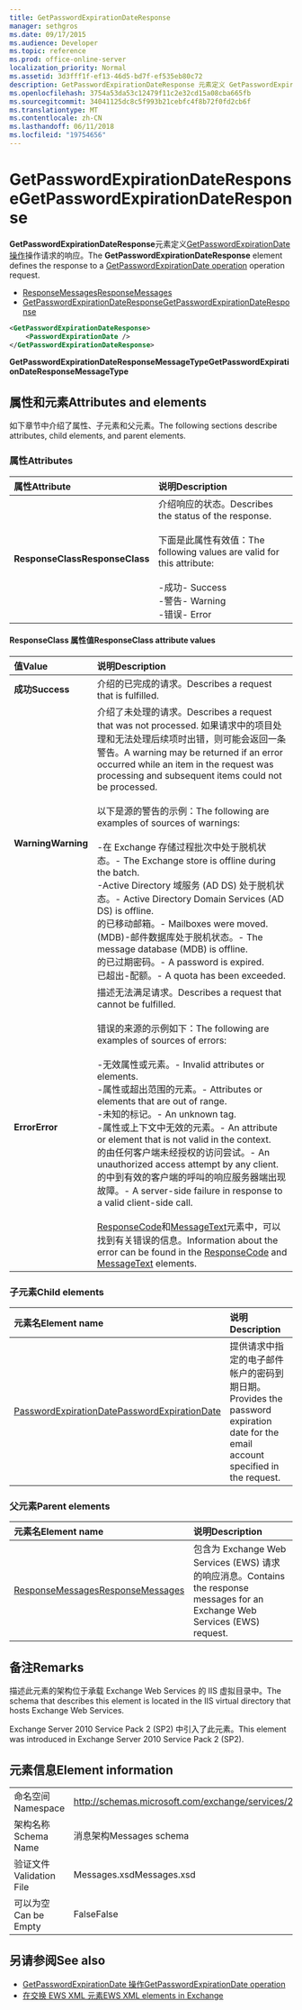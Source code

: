 ```yaml
---
title: GetPasswordExpirationDateResponse
manager: sethgros
ms.date: 09/17/2015
ms.audience: Developer
ms.topic: reference
ms.prod: office-online-server
localization_priority: Normal
ms.assetid: 3d3fff1f-ef13-46d5-bd7f-ef535eb80c72
description: GetPasswordExpirationDateResponse 元素定义 GetPasswordExpirationDate 操作操作请求的响应。
ms.openlocfilehash: 3754a53da53c12479f11c2e32cd15a08cba665fb
ms.sourcegitcommit: 34041125dc8c5f993b21cebfc4f8b72f0fd2cb6f
ms.translationtype: MT
ms.contentlocale: zh-CN
ms.lasthandoff: 06/11/2018
ms.locfileid: "19754656"
---
```

# <a name="getpasswordexpirationdateresponse"></a><span data-ttu-id="33c0c-103">GetPasswordExpirationDateResponse</span><span class="sxs-lookup"><span data-stu-id="33c0c-103">GetPasswordExpirationDateResponse</span></span>

<span data-ttu-id="33c0c-104">**GetPasswordExpirationDateResponse**元素定义[GetPasswordExpirationDate 操作](getpasswordexpirationdate-operation.md)操作请求的响应。</span><span class="sxs-lookup"><span data-stu-id="33c0c-104">The **GetPasswordExpirationDateResponse** element defines the response to a [GetPasswordExpirationDate operation](getpasswordexpirationdate-operation.md) operation request.</span></span> 
  
- [<span data-ttu-id="33c0c-105">ResponseMessages</span><span class="sxs-lookup"><span data-stu-id="33c0c-105">ResponseMessages</span></span>](responsemessages.md)
- [<span data-ttu-id="33c0c-106">GetPasswordExpirationDateResponse</span><span class="sxs-lookup"><span data-stu-id="33c0c-106">GetPasswordExpirationDateResponse</span></span>](getpasswordexpirationdateresponse.md)
  
```XML
<GetPasswordExpirationDateResponse>
    <PasswordExpirationDate />
</GetPasswordExpirationDateResponse>
```

 <span data-ttu-id="33c0c-107">**GetPasswordExpirationDateResponseMessageType**</span><span class="sxs-lookup"><span data-stu-id="33c0c-107">**GetPasswordExpirationDateResponseMessageType**</span></span>
## <a name="attributes-and-elements"></a><span data-ttu-id="33c0c-108">属性和元素</span><span class="sxs-lookup"><span data-stu-id="33c0c-108">Attributes and elements</span></span>

<span data-ttu-id="33c0c-109">如下章节中介绍了属性、子元素和父元素。</span><span class="sxs-lookup"><span data-stu-id="33c0c-109">The following sections describe attributes, child elements, and parent elements.</span></span>
  
### <a name="attributes"></a><span data-ttu-id="33c0c-110">属性</span><span class="sxs-lookup"><span data-stu-id="33c0c-110">Attributes</span></span>

|<span data-ttu-id="33c0c-111">**属性**</span><span class="sxs-lookup"><span data-stu-id="33c0c-111">**Attribute**</span></span>|<span data-ttu-id="33c0c-112">**说明**</span><span class="sxs-lookup"><span data-stu-id="33c0c-112">**Description**</span></span>|
|:-----|:-----|
|<span data-ttu-id="33c0c-113">**ResponseClass**</span><span class="sxs-lookup"><span data-stu-id="33c0c-113">**ResponseClass**</span></span> <br/> | <span data-ttu-id="33c0c-114">介绍响应的状态。</span><span class="sxs-lookup"><span data-stu-id="33c0c-114">Describes the status of the response.</span></span> <br/><br/><span data-ttu-id="33c0c-115">下面是此属性有效值：</span><span class="sxs-lookup"><span data-stu-id="33c0c-115">The following values are valid for this attribute:</span></span>  <br/><br/><span data-ttu-id="33c0c-116">-成功</span><span class="sxs-lookup"><span data-stu-id="33c0c-116">-  Success</span></span>  <br/><span data-ttu-id="33c0c-117">-警告</span><span class="sxs-lookup"><span data-stu-id="33c0c-117">-  Warning</span></span>  <br/><span data-ttu-id="33c0c-118">-错误</span><span class="sxs-lookup"><span data-stu-id="33c0c-118">-  Error</span></span>  <br/> |
   
#### <a name="responseclass-attribute-values"></a><span data-ttu-id="33c0c-119">ResponseClass 属性值</span><span class="sxs-lookup"><span data-stu-id="33c0c-119">ResponseClass attribute values</span></span>

|<span data-ttu-id="33c0c-120">**值**</span><span class="sxs-lookup"><span data-stu-id="33c0c-120">**Value**</span></span>|<span data-ttu-id="33c0c-121">**说明**</span><span class="sxs-lookup"><span data-stu-id="33c0c-121">**Description**</span></span>|
|:-----|:-----|
|<span data-ttu-id="33c0c-122">**成功**</span><span class="sxs-lookup"><span data-stu-id="33c0c-122">**Success**</span></span> <br/> |<span data-ttu-id="33c0c-123">介绍的已完成的请求。</span><span class="sxs-lookup"><span data-stu-id="33c0c-123">Describes a request that is fulfilled.</span></span>  <br/> |
|<span data-ttu-id="33c0c-124">**Warning**</span><span class="sxs-lookup"><span data-stu-id="33c0c-124">**Warning**</span></span> <br/> | <span data-ttu-id="33c0c-125">介绍了未处理的请求。</span><span class="sxs-lookup"><span data-stu-id="33c0c-125">Describes a request that was not processed.</span></span> <span data-ttu-id="33c0c-126">如果请求中的项目处理和无法处理后续项时出错，则可能会返回一条警告。</span><span class="sxs-lookup"><span data-stu-id="33c0c-126">A warning may be returned if an error occurred while an item in the request was processing and subsequent items could not be processed.</span></span><br/><br/> <span data-ttu-id="33c0c-127">以下是源的警告的示例：</span><span class="sxs-lookup"><span data-stu-id="33c0c-127">The following are examples of sources of warnings:</span></span>  <br/><br/><span data-ttu-id="33c0c-128">-在 Exchange 存储过程批次中处于脱机状态。</span><span class="sxs-lookup"><span data-stu-id="33c0c-128">-  The Exchange store is offline during the batch.</span></span>  <br/><span data-ttu-id="33c0c-129">-Active Directory 域服务 (AD DS) 处于脱机状态。</span><span class="sxs-lookup"><span data-stu-id="33c0c-129">-  Active Directory Domain Services (AD DS) is offline.</span></span>  <br/><span data-ttu-id="33c0c-130">的已移动邮箱。</span><span class="sxs-lookup"><span data-stu-id="33c0c-130">-  Mailboxes were moved.</span></span>  <br/><span data-ttu-id="33c0c-131">(MDB)-邮件数据库处于脱机状态。</span><span class="sxs-lookup"><span data-stu-id="33c0c-131">-  The message database (MDB) is offline.</span></span>  <br/><span data-ttu-id="33c0c-132">的已过期密码。</span><span class="sxs-lookup"><span data-stu-id="33c0c-132">-  A password is expired.</span></span>  <br/><span data-ttu-id="33c0c-133">已超出-配额。</span><span class="sxs-lookup"><span data-stu-id="33c0c-133">-  A quota has been exceeded.</span></span>  <br/> |
|<span data-ttu-id="33c0c-134">**Error**</span><span class="sxs-lookup"><span data-stu-id="33c0c-134">**Error**</span></span> <br/> | <span data-ttu-id="33c0c-135">描述无法满足请求。</span><span class="sxs-lookup"><span data-stu-id="33c0c-135">Describes a request that cannot be fulfilled.</span></span> <br/><br/><span data-ttu-id="33c0c-136">错误的来源的示例如下：</span><span class="sxs-lookup"><span data-stu-id="33c0c-136">The following are examples of sources of errors:</span></span>  <br/><br/><span data-ttu-id="33c0c-137">-无效属性或元素。</span><span class="sxs-lookup"><span data-stu-id="33c0c-137">-  Invalid attributes or elements.</span></span>  <br/><span data-ttu-id="33c0c-138">-属性或超出范围的元素。</span><span class="sxs-lookup"><span data-stu-id="33c0c-138">-  Attributes or elements that are out of range.</span></span>  <br/><span data-ttu-id="33c0c-139">-未知的标记。</span><span class="sxs-lookup"><span data-stu-id="33c0c-139">-  An unknown tag.</span></span>  <br/><span data-ttu-id="33c0c-140">-属性或上下文中无效的元素。</span><span class="sxs-lookup"><span data-stu-id="33c0c-140">-  An attribute or element that is not valid in the context.</span></span>  <br/><span data-ttu-id="33c0c-141">的由任何客户端未经授权的访问尝试。</span><span class="sxs-lookup"><span data-stu-id="33c0c-141">-  An unauthorized access attempt by any client.</span></span>  <br/><span data-ttu-id="33c0c-142">的中到有效的客户端的呼叫的响应服务器端出现故障。</span><span class="sxs-lookup"><span data-stu-id="33c0c-142">-  A server-side failure in response to a valid client-side call.</span></span>  <br/><br/>  <span data-ttu-id="33c0c-143">[ResponseCode](responsecode.md)和[MessageText](messagetext.md)元素中，可以找到有关错误的信息。</span><span class="sxs-lookup"><span data-stu-id="33c0c-143">Information about the error can be found in the [ResponseCode](responsecode.md) and [MessageText](messagetext.md) elements.</span></span>  <br/> |
   
### <a name="child-elements"></a><span data-ttu-id="33c0c-144">子元素</span><span class="sxs-lookup"><span data-stu-id="33c0c-144">Child elements</span></span>

|<span data-ttu-id="33c0c-145">**元素名**</span><span class="sxs-lookup"><span data-stu-id="33c0c-145">**Element name**</span></span>|<span data-ttu-id="33c0c-146">**说明**</span><span class="sxs-lookup"><span data-stu-id="33c0c-146">**Description**</span></span>|
|:-----|:-----|
|[<span data-ttu-id="33c0c-147">PasswordExpirationDate</span><span class="sxs-lookup"><span data-stu-id="33c0c-147">PasswordExpirationDate</span></span>](passwordexpirationdate.md) <br/> |<span data-ttu-id="33c0c-148">提供请求中指定的电子邮件帐户的密码到期日期。</span><span class="sxs-lookup"><span data-stu-id="33c0c-148">Provides the password expiration date for the email account specified in the request.</span></span>  <br/> |
   
### <a name="parent-elements"></a><span data-ttu-id="33c0c-149">父元素</span><span class="sxs-lookup"><span data-stu-id="33c0c-149">Parent elements</span></span>

|<span data-ttu-id="33c0c-150">**元素名**</span><span class="sxs-lookup"><span data-stu-id="33c0c-150">**Element name**</span></span>|<span data-ttu-id="33c0c-151">**说明**</span><span class="sxs-lookup"><span data-stu-id="33c0c-151">**Description**</span></span>|
|:-----|:-----|
|[<span data-ttu-id="33c0c-152">ResponseMessages</span><span class="sxs-lookup"><span data-stu-id="33c0c-152">ResponseMessages</span></span>](responsemessages.md) <br/> |<span data-ttu-id="33c0c-153">包含为 Exchange Web Services (EWS) 请求的响应消息。</span><span class="sxs-lookup"><span data-stu-id="33c0c-153">Contains the response messages for an Exchange Web Services (EWS) request.</span></span>  <br/> |
   
## <a name="remarks"></a><span data-ttu-id="33c0c-154">备注</span><span class="sxs-lookup"><span data-stu-id="33c0c-154">Remarks</span></span>

<span data-ttu-id="33c0c-155">描述此元素的架构位于承载 Exchange Web Services 的 IIS 虚拟目录中。</span><span class="sxs-lookup"><span data-stu-id="33c0c-155">The schema that describes this element is located in the IIS virtual directory that hosts Exchange Web Services.</span></span>
  
<span data-ttu-id="33c0c-156">Exchange Server 2010 Service Pack 2 (SP2) 中引入了此元素。</span><span class="sxs-lookup"><span data-stu-id="33c0c-156">This element was introduced in Exchange Server 2010 Service Pack 2 (SP2).</span></span>
  
## <a name="element-information"></a><span data-ttu-id="33c0c-157">元素信息</span><span class="sxs-lookup"><span data-stu-id="33c0c-157">Element information</span></span>

|||
|:-----|:-----|
|<span data-ttu-id="33c0c-158">命名空间</span><span class="sxs-lookup"><span data-stu-id="33c0c-158">Namespace</span></span>  <br/> |http://schemas.microsoft.com/exchange/services/2006/messages  <br/> |
|<span data-ttu-id="33c0c-159">架构名称</span><span class="sxs-lookup"><span data-stu-id="33c0c-159">Schema Name</span></span>  <br/> |<span data-ttu-id="33c0c-160">消息架构</span><span class="sxs-lookup"><span data-stu-id="33c0c-160">Messages schema</span></span>  <br/> |
|<span data-ttu-id="33c0c-161">验证文件</span><span class="sxs-lookup"><span data-stu-id="33c0c-161">Validation File</span></span>  <br/> |<span data-ttu-id="33c0c-162">Messages.xsd</span><span class="sxs-lookup"><span data-stu-id="33c0c-162">Messages.xsd</span></span>  <br/> |
|<span data-ttu-id="33c0c-163">可以为空</span><span class="sxs-lookup"><span data-stu-id="33c0c-163">Can be Empty</span></span>  <br/> |<span data-ttu-id="33c0c-164">False</span><span class="sxs-lookup"><span data-stu-id="33c0c-164">False</span></span>  <br/> |
   
## <a name="see-also"></a><span data-ttu-id="33c0c-165">另请参阅</span><span class="sxs-lookup"><span data-stu-id="33c0c-165">See also</span></span>

- [<span data-ttu-id="33c0c-166">GetPasswordExpirationDate 操作</span><span class="sxs-lookup"><span data-stu-id="33c0c-166">GetPasswordExpirationDate operation</span></span>](getpasswordexpirationdate-operation.md)
- [<span data-ttu-id="33c0c-167">在交换 EWS XML 元素</span><span class="sxs-lookup"><span data-stu-id="33c0c-167">EWS XML elements in Exchange</span></span>](ews-xml-elements-in-exchange.md)

